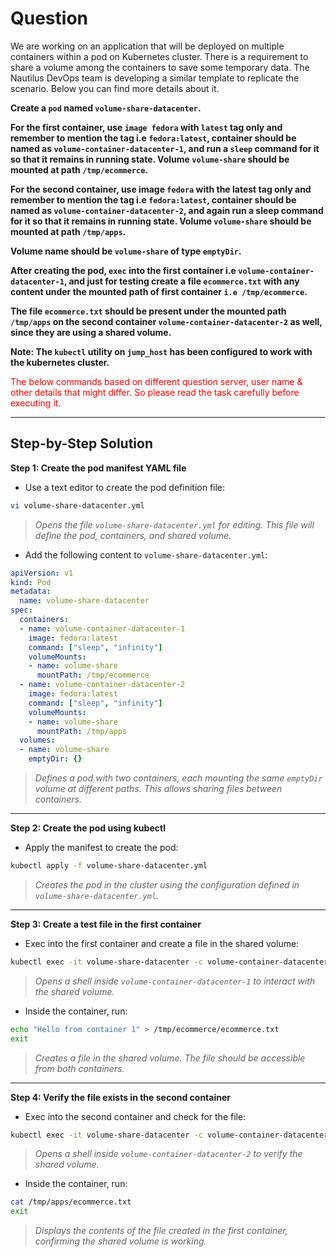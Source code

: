 # Question
We are working on an application that will be deployed on multiple containers within a pod on Kubernetes cluster. There is a requirement to share a volume among the containers to save some temporary data. The Nautilus DevOps team is developing a similar template to replicate the scenario. Below you can find more details about it.

**Create a `pod` named `volume-share-datacenter`.**

**For the first container, use `image fedora` with `latest` tag only and remember to mention the tag i.e `fedora:latest`, container should be named as `volume-container-datacenter-1`, and run a `sleep` command for it so that it remains in running state. Volume `volume-share` should be mounted at path `/tmp/ecommerce`.**


**For the second container, use image `fedora` with the latest tag only and remember to mention the tag i.e `fedora:latest`, container should be named as `volume-container-datacenter-2`, and again run a sleep command for it so that it remains in running state. Volume `volume-share` should be mounted at path `/tmp/apps`.**

**Volume name should be `volume-share` of type `emptyDir`.**

**After creating the pod, `exec` into the first container i.e `volume-container-datacenter-1`, and just for testing create a file `ecommerce.txt` with any content under the mounted path of first container `i.e /tmp/ecommerce`.**

**The file `ecommerce.txt` should be present under the mounted path `/tmp/apps` on the second container  `volume-container-datacenter-2` as well, since they are using a shared volume.**

**Note: The `kubectl` utility on `jump_host` has been configured to work with the kubernetes cluster.**

<span style="color: red;">The below commands based on different question server, user name & other details that might differ. So please read the task carefully before executing it. </span>

---

## Step-by-Step Solution

**Step 1: Create the pod manifest YAML file**

- Use a text editor to create the pod definition file:

```bash
vi volume-share-datacenter.yml
```
> *Opens the file `volume-share-datacenter.yml` for editing. This file will define the pod, containers, and shared volume.*

- Add the following content to `volume-share-datacenter.yml`:

```yaml
apiVersion: v1
kind: Pod
metadata:
  name: volume-share-datacenter
spec:
  containers:
  - name: volume-container-datacenter-1
    image: fedora:latest
    command: ["sleep", "infinity"]
    volumeMounts:
    - name: volume-share
      mountPath: /tmp/ecommerce
  - name: volume-container-datacenter-2
    image: fedora:latest
    command: ["sleep", "infinity"]
    volumeMounts:
    - name: volume-share
      mountPath: /tmp/apps
  volumes:
  - name: volume-share
    emptyDir: {}
```
> *Defines a pod with two containers, each mounting the same `emptyDir` volume at different paths. This allows sharing files between containers.*

---

**Step 2: Create the pod using kubectl**

- Apply the manifest to create the pod:

```bash
kubectl apply -f volume-share-datacenter.yml
```
> *Creates the pod in the cluster using the configuration defined in `volume-share-datacenter.yml`.*

---

**Step 3: Create a test file in the first container**

- Exec into the first container and create a file in the shared volume:

```bash
kubectl exec -it volume-share-datacenter -c volume-container-datacenter-1 -- /bin/sh
```
> *Opens a shell inside `volume-container-datacenter-1` to interact with the shared volume.*

- Inside the container, run:

```bash
echo "Hello from container 1" > /tmp/ecommerce/ecommerce.txt
exit
```
> *Creates a file in the shared volume. The file should be accessible from both containers.*

---

**Step 4: Verify the file exists in the second container**

- Exec into the second container and check for the file:

```bash
kubectl exec -it volume-share-datacenter -c volume-container-datacenter-2 -- /bin/sh
```
> *Opens a shell inside `volume-container-datacenter-2` to verify the shared volume.*

- Inside the container, run:

```bash
cat /tmp/apps/ecommerce.txt
exit
```
> *Displays the contents of the file created in the first container, confirming the shared volume is working.*